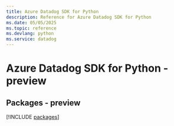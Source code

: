 ```yaml
---
title: Azure Datadog SDK for Python
description: Reference for Azure Datadog SDK for Python
ms.date: 05/05/2025
ms.topic: reference
ms.devlang: python
ms.service: datadog
---
```

# Azure Datadog SDK for Python - preview
## Packages - preview
[!INCLUDE [packages](datadog-index.md)]